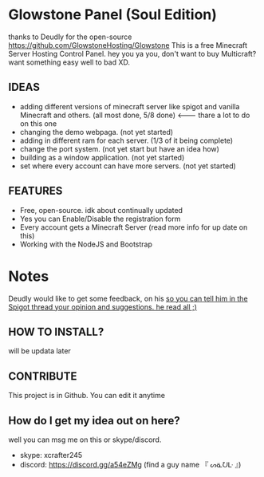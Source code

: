 # Glowstone Panel (Soul Edition)
thanks to Deudly for the open-source https://github.com/GlowstoneHosting/Glowstone
This is a free Minecraft Server Hosting Control Panel. hey you ya you, don't want to buy Multicraft? want something easy well to bad XD.
## IDEAS
- adding different versions of minecraft server like spigot and vanilla Minecraft and others. (all most done, 5/8 done) <--- thare a lot to do on this one
- changing the demo webpaga. (not yet started)
- adding in different ram for each server. (1/3 of it being complete)
- change the port system. (not yet start but have an idea how)
- building as a window application. (not yet started)
- set where every account can have more servers. (not yet started)

## FEATURES
- Free, open-source. idk about continually updated
- Yes you can Enable/Disable the registration form
- Every account gets a Minecraft Server (read more info for up date on this)
- Working with the NodeJS and Bootstrap

# Notes
Deudly would like to get some feedback, on his [so you can tell him in the Spigot thread your opinion and suggestions. he read all ;)](https://www.spigotmc.org/threads/glowstone-panel.227618/)

## HOW TO INSTALL?
will be updata later
## CONTRIBUTE
This project is in Github. You can edit it anytime
## How do I get my idea out on here?
well you can msg me on this or skype/discord.
- skype: xcrafter245
- discord: https://discord.gg/a54eZMg (find a guy name 『 ᔕᓏᘢᒷ 』)
